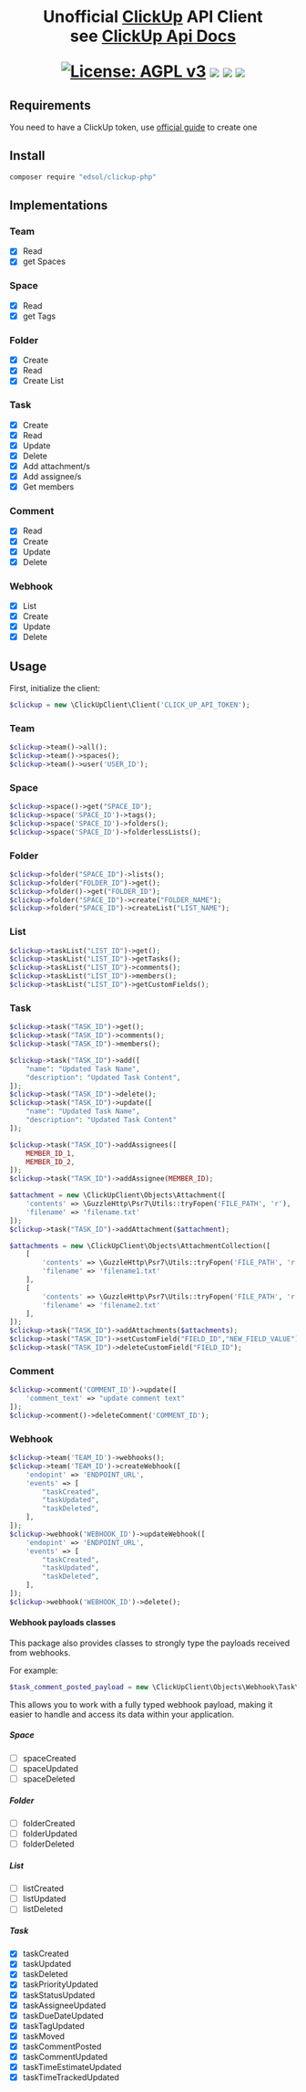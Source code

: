 <h1 align='center'>
Unofficial <a href="http://clickup.com">ClickUp</a> API Client </br>see <a href="https://clickup.com/api">ClickUp Api Docs</a>

[![License: AGPL v3](https://img.shields.io/badge/License-AGPL%20v3-blue.svg)](https://www.gnu.org/licenses/agpl-3.0)
![ ](https://vsmarketplacebadge.apphb.com/version-short/edsol.clickup.svg)
![ ](https://vsmarketplacebadge.apphb.com/downloads-short/edsol.clickup.svg)
![ ](https://vsmarketplacebadge.apphb.com/rating-short/edsol.clickup.svg)

</h1>

## Requirements

You need to have a ClickUp token, use [official guide](https://docs.clickup.com/en/articles/1367130-getting-started-with-the-clickup-api) to create one

## Install

```bash
composer require "edsol/clickup-php"
```

## Implementations

### Team

- [x] Read
- [x] get Spaces

### Space

- [x] Read
- [x] get Tags

### Folder

- [x] Create
- [x] Read
- [x] Create List

### Task

- [x] Create
- [x] Read
- [x] Update
- [x] Delete
- [x] Add attachment/s
- [x] Add assignee/s
- [x] Get members

### Comment

- [x] Read
- [x] Create
- [x] Update
- [x] Delete

### Webhook

- [x] List
- [x] Create
- [x] Update
- [x] Delete

## Usage

First, initialize the client:

```php
$clickup = new \ClickUpClient\Client('CLICK_UP_API_TOKEN');
```

### Team

```php
$clickup->team()->all();
$clickup->team()->spaces();
$clickup->team()->user('USER_ID');
```

### Space

```php
$clickup->space()->get("SPACE_ID");
$clickup->space('SPACE_ID')->tags();
$clickup->space('SPACE_ID')->folders();
$clickup->space('SPACE_ID')->folderlessLists();
```

### Folder

```php
$clickup->folder("SPACE_ID")->lists();
$clickup->folder("FOLDER_ID")->get();
$clickup->folder()->get("FOLDER_ID");
$clickup->folder("SPACE_ID")->create("FOLDER_NAME");
$clickup->folder("SPACE_ID")->createList("LIST_NAME");
```

### List

```php
$clickup->taskList("LIST_ID")->get();
$clickup->taskList("LIST_ID")->getTasks();
$clickup->taskList("LIST_ID")->comments();
$clickup->taskList("LIST_ID")->members();
$clickup->taskList("LIST_ID")->getCustomFields();
```

### Task

```php
$clickup->task("TASK_ID")->get();
$clickup->task("TASK_ID")->comments();
$clickup->task("TASK_ID")->members();

$clickup->task("TASK_ID")->add([
    "name": "Updated Task Name",
    "description": "Updated Task Content",
]);
$clickup->task("TASK_ID")->delete();
$clickup->task("TASK_ID")->update([
    "name": "Updated Task Name",
    "description": "Updated Task Content"
]);

$clickup->task("TASK_ID")->addAssignees([
    MEMBER_ID_1,
    MEMBER_ID_2,
]);
$clickup->task("TASK_ID")->addAssignee(MEMBER_ID);

$attachment = new \ClickUpClient\Objects\Attachment([
    'contents' => \GuzzleHttp\Psr7\Utils::tryFopen('FILE_PATH', 'r'),
    'filename' => 'filename.txt'
]);
$clickup->task("TASK_ID")->addAttachment($attachment);

$attachments = new \ClickUpClient\Objects\AttachmentCollection([
    [
        'contents' => \GuzzleHttp\Psr7\Utils::tryFopen('FILE_PATH', 'r'),
        'filename' => 'filename1.txt'
    ],
    [
        'contents' => \GuzzleHttp\Psr7\Utils::tryFopen('FILE_PATH', 'r'),
        'filename' => 'filename2.txt'
    ],
]);
$clickup->task("TASK_ID")->addAttachments($attachments);
$clickup->task("TASK_ID")->setCustomField("FIELD_ID","NEW_FIELD_VALUE");
$clickup->task("TASK_ID")->deleteCustomField("FIELD_ID");
```

### Comment

```php
$clickup->comment('COMMENT_ID')->update([
    'comment_text' => "update comment text"
]);
$clickup->comment()->deleteComment('COMMENT_ID');
```

### Webhook

```php
$clickup->team('TEAM_ID')->webhooks();
$clickup->team('TEAM_ID')->createWebhook([
    'endopint' => 'ENDPOINT_URL',
    'events' => [
        "taskCreated",
        "taskUpdated",
        "taskDeleted",
    ],
]);
$clickup->webhook('WEBHOOK_ID')->updateWebhook([
    'endopint' => 'ENDPOINT_URL',
    'events' => [
        "taskCreated",
        "taskUpdated",
        "taskDeleted",
    ],
]);
$clickup->webhook('WEBHOOK_ID')->delete();
```

#### Webhook payloads classes

This package also provides classes to strongly type the payloads received from webhooks.

For example:

```php
$task_comment_posted_payload = new \ClickUpClient\Objects\Webhook\Task\TaskCommentPostedPayload($request_body);
```

This allows you to work with a fully typed webhook payload, making it easier to handle and access its data within your application.

##### Space

- [ ] spaceCreated
- [ ] spaceUpdated
- [ ] spaceDeleted

##### Folder

- [ ] folderCreated
- [ ] folderUpdated
- [ ] folderDeleted

##### List

- [ ] listCreated
- [ ] listUpdated
- [ ] listDeleted

##### Task

- [x] taskCreated
- [x] taskUpdated
- [x] taskDeleted
- [x] taskPriorityUpdated
- [x] taskStatusUpdated
- [x] taskAssigneeUpdated
- [x] taskDueDateUpdated
- [x] taskTagUpdated
- [x] taskMoved
- [x] taskCommentPosted
- [x] taskCommentUpdated
- [x] taskTimeEstimateUpdated
- [x] taskTimeTrackedUpdated
